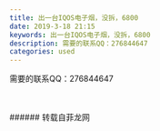 ```yaml
---
title: 出一台IQOS电子烟，没拆，6800
date: 2019-3-18 21:15
keywords: 出一台IQOS电子烟，没拆，6800
description: 需要的联系QQ：276844647
categories: used
---
```

<td class="t_f" id="postmessage_3252581">

需要的联系QQ：276844647<br/>
<img alt="" border="0" class="zoom" data-cf-modified-b7cbe3793c16ab078bee565b-="" file="http://www.flw.ph/data/appbyme/upload/image/201903/18/PRrawdCrFkkP.jpg" id="aimg_t11CD" lazyloadthumb="1" onclick="" onmouseover="" src="http://www.flw.ph/data/appbyme/upload/image/201903/18/PRrawdCrFkkP.jpg"/><br/>
<br/>
<br/>
</td>
###### 转载自菲龙网